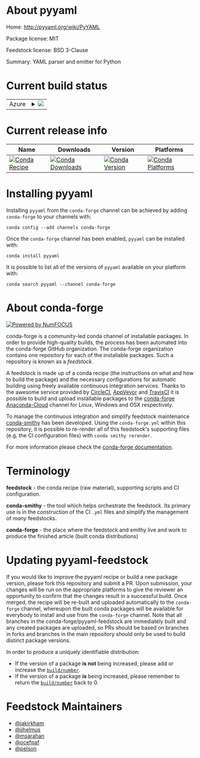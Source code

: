 About pyyaml
============

Home: http://pyyaml.org/wiki/PyYAML

Package license: MIT

Feedstock license: BSD 3-Clause

Summary: YAML parser and emitter for Python



Current build status
====================


<table>
    
  <tr>
    <td>Azure</td>
    <td>
      <details>
        <summary>
          <a href="https://dev.azure.com/conda-forge/feedstock-builds/_build/latest?definitionId=938&branchName=master">
            <img src="https://dev.azure.com/conda-forge/feedstock-builds/_apis/build/status/pyyaml-feedstock?branchName=master">
          </a>
        </summary>
        <table>
          <thead><tr><th>Variant</th><th>Status</th></tr></thead>
          <tbody><tr>
              <td>linux_aarch64_python3.6.____73_pypy</td>
              <td>
                <a href="https://dev.azure.com/conda-forge/feedstock-builds/_build/latest?definitionId=938&branchName=master">
                  <img src="https://dev.azure.com/conda-forge/feedstock-builds/_apis/build/status/pyyaml-feedstock?branchName=master&jobName=linux&configuration=linux_aarch64_python3.6.____73_pypy" alt="variant">
                </a>
              </td>
            </tr><tr>
              <td>linux_aarch64_python3.6.____cpython</td>
              <td>
                <a href="https://dev.azure.com/conda-forge/feedstock-builds/_build/latest?definitionId=938&branchName=master">
                  <img src="https://dev.azure.com/conda-forge/feedstock-builds/_apis/build/status/pyyaml-feedstock?branchName=master&jobName=linux&configuration=linux_aarch64_python3.6.____cpython" alt="variant">
                </a>
              </td>
            </tr><tr>
              <td>linux_aarch64_python3.7.____cpython</td>
              <td>
                <a href="https://dev.azure.com/conda-forge/feedstock-builds/_build/latest?definitionId=938&branchName=master">
                  <img src="https://dev.azure.com/conda-forge/feedstock-builds/_apis/build/status/pyyaml-feedstock?branchName=master&jobName=linux&configuration=linux_aarch64_python3.7.____cpython" alt="variant">
                </a>
              </td>
            </tr><tr>
              <td>linux_aarch64_python3.8.____cpython</td>
              <td>
                <a href="https://dev.azure.com/conda-forge/feedstock-builds/_build/latest?definitionId=938&branchName=master">
                  <img src="https://dev.azure.com/conda-forge/feedstock-builds/_apis/build/status/pyyaml-feedstock?branchName=master&jobName=linux&configuration=linux_aarch64_python3.8.____cpython" alt="variant">
                </a>
              </td>
            </tr><tr>
              <td>linux_ppc64le_python3.6.____73_pypy</td>
              <td>
                <a href="https://dev.azure.com/conda-forge/feedstock-builds/_build/latest?definitionId=938&branchName=master">
                  <img src="https://dev.azure.com/conda-forge/feedstock-builds/_apis/build/status/pyyaml-feedstock?branchName=master&jobName=linux&configuration=linux_ppc64le_python3.6.____73_pypy" alt="variant">
                </a>
              </td>
            </tr><tr>
              <td>linux_ppc64le_python3.6.____cpython</td>
              <td>
                <a href="https://dev.azure.com/conda-forge/feedstock-builds/_build/latest?definitionId=938&branchName=master">
                  <img src="https://dev.azure.com/conda-forge/feedstock-builds/_apis/build/status/pyyaml-feedstock?branchName=master&jobName=linux&configuration=linux_ppc64le_python3.6.____cpython" alt="variant">
                </a>
              </td>
            </tr><tr>
              <td>linux_ppc64le_python3.7.____cpython</td>
              <td>
                <a href="https://dev.azure.com/conda-forge/feedstock-builds/_build/latest?definitionId=938&branchName=master">
                  <img src="https://dev.azure.com/conda-forge/feedstock-builds/_apis/build/status/pyyaml-feedstock?branchName=master&jobName=linux&configuration=linux_ppc64le_python3.7.____cpython" alt="variant">
                </a>
              </td>
            </tr><tr>
              <td>linux_ppc64le_python3.8.____cpython</td>
              <td>
                <a href="https://dev.azure.com/conda-forge/feedstock-builds/_build/latest?definitionId=938&branchName=master">
                  <img src="https://dev.azure.com/conda-forge/feedstock-builds/_apis/build/status/pyyaml-feedstock?branchName=master&jobName=linux&configuration=linux_ppc64le_python3.8.____cpython" alt="variant">
                </a>
              </td>
            </tr><tr>
              <td>linux_python2.7.____cpython</td>
              <td>
                <a href="https://dev.azure.com/conda-forge/feedstock-builds/_build/latest?definitionId=938&branchName=master">
                  <img src="https://dev.azure.com/conda-forge/feedstock-builds/_apis/build/status/pyyaml-feedstock?branchName=master&jobName=linux&configuration=linux_python2.7.____cpython" alt="variant">
                </a>
              </td>
            </tr><tr>
              <td>linux_python3.6.____73_pypy</td>
              <td>
                <a href="https://dev.azure.com/conda-forge/feedstock-builds/_build/latest?definitionId=938&branchName=master">
                  <img src="https://dev.azure.com/conda-forge/feedstock-builds/_apis/build/status/pyyaml-feedstock?branchName=master&jobName=linux&configuration=linux_python3.6.____73_pypy" alt="variant">
                </a>
              </td>
            </tr><tr>
              <td>linux_python3.6.____cpython</td>
              <td>
                <a href="https://dev.azure.com/conda-forge/feedstock-builds/_build/latest?definitionId=938&branchName=master">
                  <img src="https://dev.azure.com/conda-forge/feedstock-builds/_apis/build/status/pyyaml-feedstock?branchName=master&jobName=linux&configuration=linux_python3.6.____cpython" alt="variant">
                </a>
              </td>
            </tr><tr>
              <td>linux_python3.7.____cpython</td>
              <td>
                <a href="https://dev.azure.com/conda-forge/feedstock-builds/_build/latest?definitionId=938&branchName=master">
                  <img src="https://dev.azure.com/conda-forge/feedstock-builds/_apis/build/status/pyyaml-feedstock?branchName=master&jobName=linux&configuration=linux_python3.7.____cpython" alt="variant">
                </a>
              </td>
            </tr><tr>
              <td>linux_python3.8.____cpython</td>
              <td>
                <a href="https://dev.azure.com/conda-forge/feedstock-builds/_build/latest?definitionId=938&branchName=master">
                  <img src="https://dev.azure.com/conda-forge/feedstock-builds/_apis/build/status/pyyaml-feedstock?branchName=master&jobName=linux&configuration=linux_python3.8.____cpython" alt="variant">
                </a>
              </td>
            </tr><tr>
              <td>osx_python2.7.____cpython</td>
              <td>
                <a href="https://dev.azure.com/conda-forge/feedstock-builds/_build/latest?definitionId=938&branchName=master">
                  <img src="https://dev.azure.com/conda-forge/feedstock-builds/_apis/build/status/pyyaml-feedstock?branchName=master&jobName=osx&configuration=osx_python2.7.____cpython" alt="variant">
                </a>
              </td>
            </tr><tr>
              <td>osx_python3.6.____73_pypy</td>
              <td>
                <a href="https://dev.azure.com/conda-forge/feedstock-builds/_build/latest?definitionId=938&branchName=master">
                  <img src="https://dev.azure.com/conda-forge/feedstock-builds/_apis/build/status/pyyaml-feedstock?branchName=master&jobName=osx&configuration=osx_python3.6.____73_pypy" alt="variant">
                </a>
              </td>
            </tr><tr>
              <td>osx_python3.6.____cpython</td>
              <td>
                <a href="https://dev.azure.com/conda-forge/feedstock-builds/_build/latest?definitionId=938&branchName=master">
                  <img src="https://dev.azure.com/conda-forge/feedstock-builds/_apis/build/status/pyyaml-feedstock?branchName=master&jobName=osx&configuration=osx_python3.6.____cpython" alt="variant">
                </a>
              </td>
            </tr><tr>
              <td>osx_python3.7.____cpython</td>
              <td>
                <a href="https://dev.azure.com/conda-forge/feedstock-builds/_build/latest?definitionId=938&branchName=master">
                  <img src="https://dev.azure.com/conda-forge/feedstock-builds/_apis/build/status/pyyaml-feedstock?branchName=master&jobName=osx&configuration=osx_python3.7.____cpython" alt="variant">
                </a>
              </td>
            </tr><tr>
              <td>osx_python3.8.____cpython</td>
              <td>
                <a href="https://dev.azure.com/conda-forge/feedstock-builds/_build/latest?definitionId=938&branchName=master">
                  <img src="https://dev.azure.com/conda-forge/feedstock-builds/_apis/build/status/pyyaml-feedstock?branchName=master&jobName=osx&configuration=osx_python3.8.____cpython" alt="variant">
                </a>
              </td>
            </tr><tr>
              <td>win_c_compilervs2008python2.7.____cpython</td>
              <td>
                <a href="https://dev.azure.com/conda-forge/feedstock-builds/_build/latest?definitionId=938&branchName=master">
                  <img src="https://dev.azure.com/conda-forge/feedstock-builds/_apis/build/status/pyyaml-feedstock?branchName=master&jobName=win&configuration=win_c_compilervs2008python2.7.____cpython" alt="variant">
                </a>
              </td>
            </tr><tr>
              <td>win_c_compilervs2015python3.6.____cpython</td>
              <td>
                <a href="https://dev.azure.com/conda-forge/feedstock-builds/_build/latest?definitionId=938&branchName=master">
                  <img src="https://dev.azure.com/conda-forge/feedstock-builds/_apis/build/status/pyyaml-feedstock?branchName=master&jobName=win&configuration=win_c_compilervs2015python3.6.____cpython" alt="variant">
                </a>
              </td>
            </tr><tr>
              <td>win_c_compilervs2015python3.7.____cpython</td>
              <td>
                <a href="https://dev.azure.com/conda-forge/feedstock-builds/_build/latest?definitionId=938&branchName=master">
                  <img src="https://dev.azure.com/conda-forge/feedstock-builds/_apis/build/status/pyyaml-feedstock?branchName=master&jobName=win&configuration=win_c_compilervs2015python3.7.____cpython" alt="variant">
                </a>
              </td>
            </tr><tr>
              <td>win_c_compilervs2015python3.8.____cpython</td>
              <td>
                <a href="https://dev.azure.com/conda-forge/feedstock-builds/_build/latest?definitionId=938&branchName=master">
                  <img src="https://dev.azure.com/conda-forge/feedstock-builds/_apis/build/status/pyyaml-feedstock?branchName=master&jobName=win&configuration=win_c_compilervs2015python3.8.____cpython" alt="variant">
                </a>
              </td>
            </tr>
          </tbody>
        </table>
      </details>
    </td>
  </tr>
</table>

Current release info
====================

| Name | Downloads | Version | Platforms |
| --- | --- | --- | --- |
| [![Conda Recipe](https://img.shields.io/badge/recipe-pyyaml-green.svg)](https://anaconda.org/conda-forge/pyyaml) | [![Conda Downloads](https://img.shields.io/conda/dn/conda-forge/pyyaml.svg)](https://anaconda.org/conda-forge/pyyaml) | [![Conda Version](https://img.shields.io/conda/vn/conda-forge/pyyaml.svg)](https://anaconda.org/conda-forge/pyyaml) | [![Conda Platforms](https://img.shields.io/conda/pn/conda-forge/pyyaml.svg)](https://anaconda.org/conda-forge/pyyaml) |

Installing pyyaml
=================

Installing `pyyaml` from the `conda-forge` channel can be achieved by adding `conda-forge` to your channels with:

```
conda config --add channels conda-forge
```

Once the `conda-forge` channel has been enabled, `pyyaml` can be installed with:

```
conda install pyyaml
```

It is possible to list all of the versions of `pyyaml` available on your platform with:

```
conda search pyyaml --channel conda-forge
```


About conda-forge
=================

[![Powered by NumFOCUS](https://img.shields.io/badge/powered%20by-NumFOCUS-orange.svg?style=flat&colorA=E1523D&colorB=007D8A)](http://numfocus.org)

conda-forge is a community-led conda channel of installable packages.
In order to provide high-quality builds, the process has been automated into the
conda-forge GitHub organization. The conda-forge organization contains one repository
for each of the installable packages. Such a repository is known as a *feedstock*.

A feedstock is made up of a conda recipe (the instructions on what and how to build
the package) and the necessary configurations for automatic building using freely
available continuous integration services. Thanks to the awesome service provided by
[CircleCI](https://circleci.com/), [AppVeyor](https://www.appveyor.com/)
and [TravisCI](https://travis-ci.com/) it is possible to build and upload installable
packages to the [conda-forge](https://anaconda.org/conda-forge)
[Anaconda-Cloud](https://anaconda.org/) channel for Linux, Windows and OSX respectively.

To manage the continuous integration and simplify feedstock maintenance
[conda-smithy](https://github.com/conda-forge/conda-smithy) has been developed.
Using the ``conda-forge.yml`` within this repository, it is possible to re-render all of
this feedstock's supporting files (e.g. the CI configuration files) with ``conda smithy rerender``.

For more information please check the [conda-forge documentation](https://conda-forge.org/docs/).

Terminology
===========

**feedstock** - the conda recipe (raw material), supporting scripts and CI configuration.

**conda-smithy** - the tool which helps orchestrate the feedstock.
                   Its primary use is in the construction of the CI ``.yml`` files
                   and simplify the management of *many* feedstocks.

**conda-forge** - the place where the feedstock and smithy live and work to
                  produce the finished article (built conda distributions)


Updating pyyaml-feedstock
=========================

If you would like to improve the pyyaml recipe or build a new
package version, please fork this repository and submit a PR. Upon submission,
your changes will be run on the appropriate platforms to give the reviewer an
opportunity to confirm that the changes result in a successful build. Once
merged, the recipe will be re-built and uploaded automatically to the
`conda-forge` channel, whereupon the built conda packages will be available for
everybody to install and use from the `conda-forge` channel.
Note that all branches in the conda-forge/pyyaml-feedstock are
immediately built and any created packages are uploaded, so PRs should be based
on branches in forks and branches in the main repository should only be used to
build distinct package versions.

In order to produce a uniquely identifiable distribution:
 * If the version of a package **is not** being increased, please add or increase
   the [``build/number``](https://conda.io/docs/user-guide/tasks/build-packages/define-metadata.html#build-number-and-string).
 * If the version of a package **is** being increased, please remember to return
   the [``build/number``](https://conda.io/docs/user-guide/tasks/build-packages/define-metadata.html#build-number-and-string)
   back to 0.

Feedstock Maintainers
=====================

* [@jakirkham](https://github.com/jakirkham/)
* [@jjhelmus](https://github.com/jjhelmus/)
* [@msarahan](https://github.com/msarahan/)
* [@ocefpaf](https://github.com/ocefpaf/)
* [@pelson](https://github.com/pelson/)

